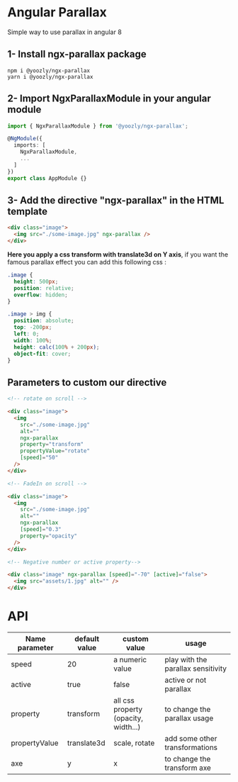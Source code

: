 # Angular Parallax

Simple way to use parallax in angular 8

## 1- Install ngx-parallax package

```
npm i @yoozly/ngx-parallax
yarn i @yoozly/ngx-parallax
```

## 2- Import NgxParallaxModule in your angular module

```ts
import { NgxParallaxModule } from '@yoozly/ngx-parallax';

@NgModule({
  imports: [
    NgxParallaxModule,
    ...
  ]
})
export class AppModule {}
```

## 3- Add the directive "ngx-parallax" in the HTML template

```html
<div class="image">
  <img src="./some-image.jpg" ngx-parallax />
</div>
```

**Here you apply a css transform with translate3d on Y axis**, if you want the famous parallax effect you can add this following css :

```css
.image {
  height: 500px;
  position: relative;
  overflow: hidden;
}

.image > img {
  position: absolute;
  top: -200px;
  left: 0;
  width: 100%;
  height: calc(100% + 200px);
  object-fit: cover;
}
```

## Parameters to custom our directive

```html
<!-- rotate on scroll -->

<div class="image">
  <img
    src="./some-image.jpg"
    alt=""
    ngx-parallax
    property="transform"
    propertyValue="rotate"
    [speed]="50"
  />
</div>
```

```html
<!-- FadeIn on scroll -->

<div class="image">
  <img
    src="./some-image.jpg"
    alt=""
    ngx-parallax
    [speed]="0.3"
    property="opacity"
  />
</div>
```

```html
<!-- Negative number or active property-->

<div class="image" ngx-parallax [speed]="-70" [active]="false">
  <img src="assets/1.jpg" alt="" />
</div>
```

# API

| Name parameter | default value | custom value                         | usage                              |
| -------------- | ------------- | ------------------------------------ | ---------------------------------- |
| speed          | 20            | a numeric value                      | play with the parallax sensitivity |
| active         | true          | false                                | active or not parallax             |
| property       | transform     | all css property (opacity, width...) | to change the parallax usage       |
| propertyValue  | translate3d   | scale, rotate                        | add some other transformations     |
| axe            | y             | x                                    | to change the transform axe        |
